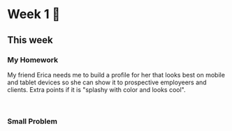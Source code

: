 # Week 1 🦒

## This week

### My Homework 
My friend Erica needs me to build a profile for her that looks best on mobile and tablet devices so she can show it to prospective employeers and clients. Extra points if it is "splashy with color and looks cool".

<br>

### Small Problem

